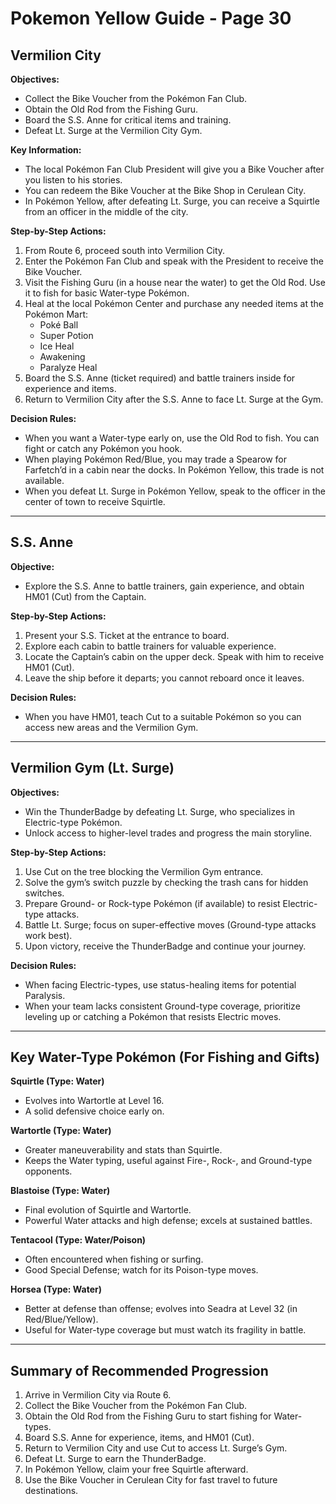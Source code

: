 # Pokemon Yellow Guide - Page 30

## Vermilion City

**Objectives:**
- Collect the Bike Voucher from the Pokémon Fan Club.  
- Obtain the Old Rod from the Fishing Guru.  
- Board the S.S. Anne for critical items and training.  
- Defeat Lt. Surge at the Vermilion City Gym.  

**Key Information:**
- The local Pokémon Fan Club President will give you a Bike Voucher after you listen to his stories.  
- You can redeem the Bike Voucher at the Bike Shop in Cerulean City.  
- In Pokémon Yellow, after defeating Lt. Surge, you can receive a Squirtle from an officer in the middle of the city.  

**Step-by-Step Actions:**
1. From Route 6, proceed south into Vermilion City.  
2. Enter the Pokémon Fan Club and speak with the President to receive the Bike Voucher.  
3. Visit the Fishing Guru (in a house near the water) to get the Old Rod. Use it to fish for basic Water-type Pokémon.  
4. Heal at the local Pokémon Center and purchase any needed items at the Pokémon Mart:
   - Poké Ball  
   - Super Potion  
   - Ice Heal  
   - Awakening  
   - Paralyze Heal  
5. Board the S.S. Anne (ticket required) and battle trainers inside for experience and items.  
6. Return to Vermilion City after the S.S. Anne to face Lt. Surge at the Gym.  

**Decision Rules:**
- When you want a Water-type early on, use the Old Rod to fish. You can fight or catch any Pokémon you hook.  
- When playing Pokémon Red/Blue, you may trade a Spearow for Farfetch’d in a cabin near the docks. In Pokémon Yellow, this trade is not available.  
- When you defeat Lt. Surge in Pokémon Yellow, speak to the officer in the center of town to receive Squirtle.  

---

## S.S. Anne

**Objective:**
- Explore the S.S. Anne to battle trainers, gain experience, and obtain HM01 (Cut) from the Captain.  

**Step-by-Step Actions:**
1. Present your S.S. Ticket at the entrance to board.  
2. Explore each cabin to battle trainers for valuable experience.  
3. Locate the Captain’s cabin on the upper deck. Speak with him to receive HM01 (Cut).  
4. Leave the ship before it departs; you cannot reboard once it leaves.  

**Decision Rules:**
- When you have HM01, teach Cut to a suitable Pokémon so you can access new areas and the Vermilion Gym.  

---

## Vermilion Gym (Lt. Surge)

**Objectives:**
- Win the ThunderBadge by defeating Lt. Surge, who specializes in Electric-type Pokémon.  
- Unlock access to higher-level trades and progress the main storyline.  

**Step-by-Step Actions:**
1. Use Cut on the tree blocking the Vermilion Gym entrance.  
2. Solve the gym’s switch puzzle by checking the trash cans for hidden switches.  
3. Prepare Ground- or Rock-type Pokémon (if available) to resist Electric-type attacks.  
4. Battle Lt. Surge; focus on super-effective moves (Ground-type attacks work best).  
5. Upon victory, receive the ThunderBadge and continue your journey.  

**Decision Rules:**
- When facing Electric-types, use status-healing items for potential Paralysis.  
- When your team lacks consistent Ground-type coverage, prioritize leveling up or catching a Pokémon that resists Electric moves.  

---

## Key Water-Type Pokémon (For Fishing and Gifts)

**Squirtle (Type: Water)**  
- Evolves into Wartortle at Level 16.  
- A solid defensive choice early on.  

**Wartortle (Type: Water)**  
- Greater maneuverability and stats than Squirtle.  
- Keeps the Water typing, useful against Fire-, Rock-, and Ground-type opponents.  

**Blastoise (Type: Water)**  
- Final evolution of Squirtle and Wartortle.  
- Powerful Water attacks and high defense; excels at sustained battles.  

**Tentacool (Type: Water/Poison)**  
- Often encountered when fishing or surfing.  
- Good Special Defense; watch for its Poison-type moves.  

**Horsea (Type: Water)**  
- Better at defense than offense; evolves into Seadra at Level 32 (in Red/Blue/Yellow).  
- Useful for Water-type coverage but must watch its fragility in battle.  

---

## Summary of Recommended Progression

1. Arrive in Vermilion City via Route 6.  
2. Collect the Bike Voucher from the Pokémon Fan Club.  
3. Obtain the Old Rod from the Fishing Guru to start fishing for Water-types.  
4. Board S.S. Anne for experience, items, and HM01 (Cut).  
5. Return to Vermilion City and use Cut to access Lt. Surge’s Gym.  
6. Defeat Lt. Surge to earn the ThunderBadge.  
7. In Pokémon Yellow, claim your free Squirtle afterward.  
8. Use the Bike Voucher in Cerulean City for fast travel to future destinations.